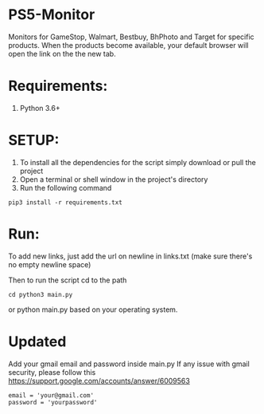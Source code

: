 # PS5-Monitor

Monitors for  GameStop, Walmart, Bestbuy, BhPhoto and Target for specific products. When the products become available, your default browser will open the link on the the new tab.

# Requirements:
<ol>
  <li>Python 3.6+</li>
</ol>

# SETUP:
<ol>
  <li>To install all the dependencies for the script simply download or pull the project</li>
  <li>Open a terminal or shell window in the project's directory</li>
  <li>Run the following command</li>
</ol>

```
pip3 install -r requirements.txt
```

# Run:
To add new links, just add the url on newline in links.txt (make sure there's no empty newline space)

Then to run the script cd to the path
```
cd python3 main.py
``` 
or python main.py based on your operating system.

# Updated
Add your gmail email and password inside main.py 
If any issue with gmail security, please follow this https://support.google.com/accounts/answer/6009563

```
email = 'your@gmail.com'
password = 'yourpassword'
```
